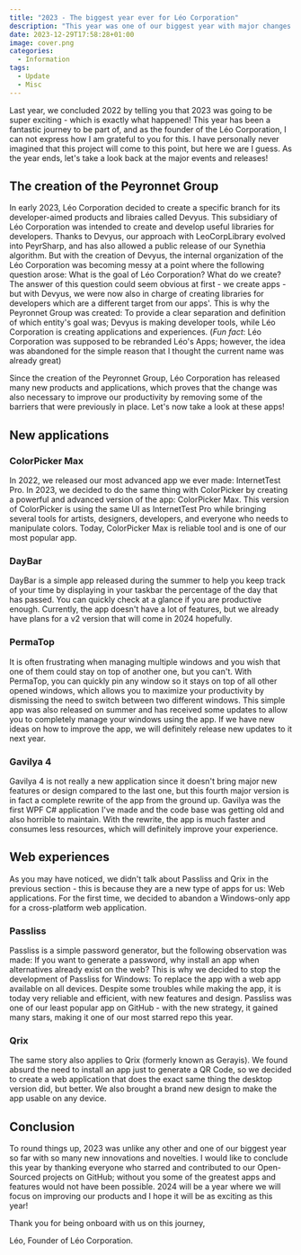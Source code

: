 ```yaml
---
title: "2023 - The biggest year ever for Léo Corporation"
description: "This year was one of our biggest year with major changes for us - and it is thanks to you."
date: 2023-12-29T17:58:28+01:00
image: cover.png
categories:
  - Information
tags:
  - Update
  - Misc
---
```


Last year, we concluded 2022 by telling you that 2023 was going to be super exciting - which is exactly what happened! This year has been a fantastic journey to be part of, and as the founder of the Léo Corporation, I can not express how I am grateful to you for this. I have personally never imagined that this project will come to this point, but here we are I guess. As the year ends, let's take a look back at the major events and releases!

## The creation of the Peyronnet Group

In early 2023, Léo Corporation decided to create a specific branch for its developer-aimed products and libraies called Devyus. This subsidiary of Léo Corporation was intended to create and develop useful libraries for developers. Thanks to Devyus, our approach with LeoCorpLibrary evolved into PeyrSharp, and has also allowed a public release of our Synethia algorithm. But with the creation of Devyus, the internal organization of the Léo Corporation was becoming messy at a point where the following question arose: What is the goal of Léo Corporation? What do we create? The answer of this question could seem obvious at first - we create apps - but with Devyus, we were now also in charge of creating libraries for developers which are a different target from our apps'.
This is why the Peyronnet Group was created: To provide a clear separation and definition of which entity's goal was; Devyus is making developer tools, while Léo Corporation is creating applications and experiences. (_Fun fact_: Léo Corporation was supposed to be rebranded Léo's Apps; however, the idea was abandoned for the simple reason that I thought the current name was already great)

Since the creation of the Peyronnet Group, Léo Corporation has released many new products and applications, which proves that the change was also necessary to improve our productivity by removing some of the barriers that were previously in place. Let's now take a look at these apps!

## New applications

### ColorPicker Max

In 2022, we released our most advanced app we ever made: InternetTest Pro. In 2023, we decided to do the same thing with ColorPicker by creating a powerful and advanced version of the app: ColorPicker Max. This version of ColorPicker is using the same UI as InternetTest Pro while bringing several tools for artists, designers, developers, and everyone who needs to manipulate colors. Today, ColorPicker Max is reliable tool and is one of our most popular app.

### DayBar

DayBar is a simple app released during the summer to help you keep track of your time by displaying in your taskbar the percentage of the day that has passed. You can quickly check at a glance if you are productive enough. Currently, the app doesn't have a lot of features, but we already have plans for a v2 version that will come in 2024 hopefully.

### PermaTop

It is often frustrating when managing multiple windows and you wish that one of them could stay on top of another one, but you can't. With PermaTop, you can quickly pin any window so it stays on top of all other opened windows, which allows you to maximize your productivity by dismissing the need to switch between two different windows. This simple app was also released on summer and has received some updates to allow you to completely manage your windows using the app. If we have new ideas on how to improve the app, we will definitely release new updates to it next year.

### Gavilya 4

Gavilya 4 is not really a new application since it doesn't bring major new features or design compared to the last one, but this fourth major version is in fact a complete rewrite of the app from the ground up. Gavilya was the first WPF C# application I've made and the code base was getting old and also horrible to maintain. With the rewrite, the app is much faster and consumes less resources, which will definitely improve your experience.

## Web experiences

As you may have noticed, we didn't talk about Passliss and Qrix in the previous section - this is because they are a new type of apps for us: Web applications. For the first time, we decided to abandon a Windows-only app for a cross-platform web application.

### Passliss

Passliss is a simple password generator, but the following observation was made: If you want to generate a password, why install an app when alternatives already exist on the web? This is why we decided to stop the development of Passliss for Windows: To replace the app with a web app available on all devices. Despite some troubles while making the app, it is today very reliable and efficient, with new features and design. Passliss was one of our least popular app on GitHub - with the new strategy, it gained many stars, making it one of our most starred repo this year.

### Qrix

The same story also applies to Qrix (formerly known as Gerayis). We found absurd the need to install an app just to generate a QR Code, so we decided to create a web application that does the exact same thing the desktop version did, but better. We also brought a brand new design to make the app usable on any device.

## Conclusion

To round things up, 2023 was unlike any other and one of our biggest year so far with so many new innovations and novelties. I would like to conclude this year by thanking everyone who starred and contributed to our Open-Sourced projects on GitHub; without you some of the greatest apps and features would not have been possible. 2024 will be a year where we will focus on improving our products and I hope it will be as exciting as this year!

Thank you for being onboard with us on this journey,

Léo, Founder of Léo Corporation.
